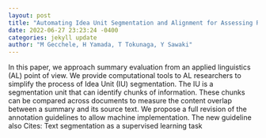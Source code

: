 ```yaml
--- 
layout: post 
title: "Automating Idea Unit Segmentation and Alignment for Assessing Reading Comprehension via Summary Protocol Analysis" 
date: 2022-06-27 23:23:24 -0400 
categories: jekyll update 
author: "M Gecchele, H Yamada, T Tokunaga, Y Sawaki" 
--- 
```

In this paper, we approach summary evaluation from an applied linguistics (AL) point of view. We provide computational tools to AL researchers to simplify the process of Idea Unit (IU) segmentation. The IU is a segmentation unit that can identify chunks of information. These chunks can be compared across documents to measure the content overlap between a summary and its source text. We propose a full revision of the annotation guidelines to allow machine implementation. The new guideline also Cites: Text segmentation as a supervised learning task